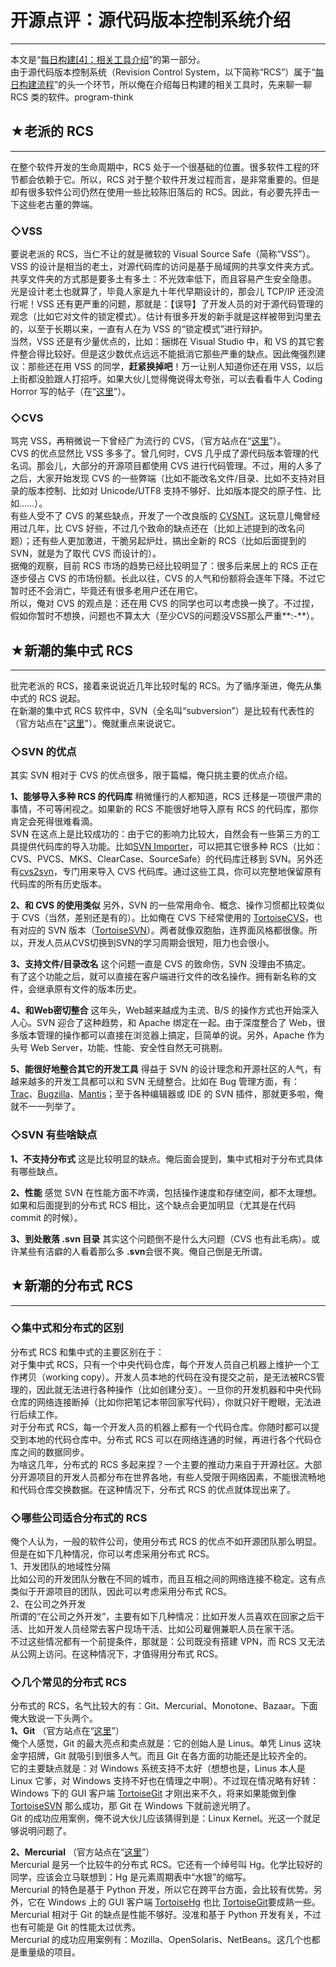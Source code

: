 # 开源点评：源代码版本控制系统介绍 

-----

 本文是“[每日构建[4]：相关工具介绍](https://program-think.blogspot.com/2009/06/daily-build-4-tools.html)”的第一部分。  
 由于源代码版本控制系统（Revision Control System，以下简称“RCS”）属于“[每日构建流程](https://program-think.blogspot.com/2009/02/daily-build-3-proces.html)”的头一个环节，所以俺在介绍每日构建的相关工具时，先来聊一聊 RCS 类的软件。program-think  
   
   
 ## ★老派的 RCS
--------

  
 在整个软件开发的生命周期中，RCS 处于一个很基础的位置。很多软件工程的环节都会依赖于它。所以，RCS 对于整个软件开发过程而言，是非常重要的。但是却有很多软件公司仍然在使用一些比较陈旧落后的 RCS。因此，有必要先抨击一下这些老古董的弊端。  
   
 ### ◇VSS

  
 要说老派的 RCS，当仁不让的就是微软的 Visual Source Safe（简称“VSS”）。VSS 的设计是相当的老土，对源代码库的访问是基于局域网的共享文件夹方式。共享文件夹的方式那是要多土有多土：不光效率低下，而且容易产生安全隐患。  
 光是设计老土也就算了，毕竟人家是九十年代早期设计的，那会儿 TCP/IP 还没流行呢！VSS 还有更严重的问题，那就是：【误导】了开发人员的对于源代码管理的观念（比如它对文件的锁定模式）。估计有很多开发的新手就是这样被带到沟里去的，以至于长期以来，一直有人在为 VSS 的“锁定模式”进行辩护。  
 当然，VSS 还是有少量优点的，比如：捆绑在 Visual Studio 中，和 VS 的其它套件整合得比较好。但是这少数优点远远不能抵消它那些严重的缺点。因此俺强烈建议：那些还在用 VSS 的同学，**赶紧换掉吧**！万一让别人知道你还在用 VSS，以后上街都没脸跟人打招呼。如果大伙儿觉得俺说得太夸张，可以去看看牛人 Coding Horror 写的帖子（在“[这里](http://www.codinghorror.com/blog/archives/000660.html)”）。  
   
 ### ◇CVS

  
 骂完 VSS，再稍微说一下曾经广为流行的 CVS，（官方站点在“[这里](http://www.nongnu.org/cvs)”）。  
 CVS 的优点显然比 VSS 多多了。曾几何时，CVS 几乎成了源代码版本管理的代名词。那会儿，大部分的开源项目都使用 CVS 进行代码管理。不过，用的人多了之后，大家开始发现 CVS 的一些弊端（比如不能改名文件/目录、比如不支持对目录的版本控制、比如对 Unicode/UTF8 支持不够好、比如版本提交的原子性、比如......）。  
 有些人受不了 CVS 的某些缺点，开发了一个改良版的 [CVSNT](http://cvsnt.org/)。这玩意儿俺曾经用过几年，比 CVS 好些，不过几个致命的缺点还在（比如上述提到的改名问题）；还有些人更加激进，干脆另起炉灶，搞出全新的 RCS（比如后面提到的 SVN，就是为了取代 CVS 而设计的）。  
 据俺的观察，目前 RCS 市场的趋势已经比较明显了：很多后来居上的 RCS 正在逐步侵占 CVS 的市场份额。长此以往，CVS 的人气和份额将会逐年下降。不过它暂时还不会消亡，毕竟还有很多老用户还在用它。  
 所以，俺对 CVS 的观点是：还在用 CVS 的同学也可以考虑换一换了。不过捏，假如你暂时不想换，问题也不算太大（至少CVS的问题没VSS那么严重**:-**）。  
   
 ## ★新潮的集中式 RCS
-----------

  
 批完老派的 RCS，接着来说说近几年比较时髦的 RCS。为了循序渐进，俺先从集中式的 RCS 说起。  
 在新潮的集中式 RCS 软件中，SVN（全名叫“subversion”）是比较有代表性的（官方站点在"[这里](http://subversion.tigris.org/)"）。俺就重点来说说它。  
   
 ### ◇SVN 的优点

  
 其实 SVN 相对于 CVS 的优点很多，限于篇幅，俺只挑主要的优点介绍。  
   
 **1、能够导入多种 RCS 的代码库** 
 稍微懂行的人都知道，RCS 迁移是一项很严肃的事情，不可等闲视之。如果新的 RCS 不能很好地导入原有 RCS 的代码库，那你肯定会死得很难看滴。  
 SVN 在这点上是比较成功的：由于它的影响力比较大，自然会有一些第三方的工具提供代码库的导入功能。比如[SVN Importer](http://www.subversionary.org/projects/svnimporter)，可以把其它很多种 RCS（比如：CVS、PVCS、MKS、ClearCase、SourceSafe）的代码库迁移到 SVN。另外还有[cvs2svn](http://cvs2svn.tigris.org/)，专门用来导入 CVS 代码库。通过这些工具，你可以完整地保留原有代码库的所有历史版本。  
   
 **2、和 CVS 的使用类似** 
 另外，SVN 的一些常用命令、概念、操作习惯都比较类似于 CVS（当然，差别还是有的）。比如俺在 CVS 下经常使用的 [TortoiseCVS](http://www.tortoisecvs.org/)，也有对应的 SVN 版本（[TortoiseSVN](http://tortoisesvn.tigris.org/)）。两者就像双胞胎，连界面风格都很像。所以，开发人员从CVS切换到SVN的学习周期会很短，阻力也会很小。  
   
 **3、支持文件/目录改名** 
 这个问题一直是 CVS 的致命伤，SVN 没理由不搞定。  
 有了这个功能之后，就可以直接在客户端进行文件的改名操作。拥有新名称的文件，会继承原有文件的版本历史。  
   
 **4、和Web密切整合** 
 这年头，Web越来越成为主流、B/S 的操作方式也开始深入人心。SVN 迎合了这种趋势，和 Apache 绑定在一起。由于深度整合了 Web，很多版本管理的操作都可以直接在浏览器上搞定，巨简单的说。另外，Apache 作为头号 Web Server，功能、性能、安全性自然无可挑剔。  
   
 **5、能很好地整合其它的开发工具** 
 得益于 SVN 的设计理念和开源社区的人气，有越来越多的开发工具都可以和 SVN 无缝整合。比如在 Bug 管理方面，有：[Trac](http://trac.edgewall.org/)、[Bugzilla](http://www.bugzilla.org/)、[Mantis](http://www.mantisbt.org/)；至于各种编辑器或 IDE 的 SVN 插件，那就更多啦，俺就不一一列举了。  
   
 ### ◇SVN 有些啥缺点

  
 **1、不支持分布式** 
 这是比较明显的缺点。俺后面会提到，集中式相对于分布式具体有哪些缺点。  
   
 **2、性能** 
 感觉 SVN 在性能方面不咋滴，包括操作速度和存储空间，都不太理想。如果和后面提到的分布式 RCS 相比，这个缺点会更加明显（尤其是在代码 commit 的时候）。  
   
 **3、到处散落 .svn 目录** 
 其实这个问题倒不是什么大问题（CVS 也有此毛病）。或许某些有洁癖的人看着那么多 **.svn**会很不爽。俺自己倒是无所谓。  
   
 ## ★新潮的分布式 RCS
-----------

  
 ### ◇集中式和分布式的区别

  
 分布式 RCS 和集中式的主要区别在于：  
 对于集中式 RCS，只有一个中央代码仓库，每个开发人员自己机器上维护一个工作拷贝（working copy）。开发人员本地的代码在没有提交之前，是无法被RCS管理的，因此就无法进行各种操作（比如创建分支）。一旦你的开发机器和中央代码仓库的网络连接断掉（比如你把笔记本带回家写代码），你就只好干瞪眼，无法进行后续工作。  
 对于分布式 RCS，每一个开发人员的机器上都有一个代码仓库。你随时都可以提交到本地的代码仓库中。分布式 RCS 可以在网络连通的时候，再进行各个代码仓库之间的数据同步。  
 为啥这几年，分布式的 RCS 多起来捏？一个主要的推动力来自于开源社区。大部分开源项目的开发人员都分布在世界各地，有些人受限于网络因素，不能很流畅地和代码仓库交换数据。在这种情况下，分布式 RCS 的优点就体现出来了。  
   
 ### ◇哪些公司适合分布式的 RCS

  
 俺个人认为，一般的软件公司，使用分布式 RCS 的优点不如开源团队那么明显。但是在如下几种情况，你可以考虑采用分布式 RCS。  
 1、开发团队的地域性分隔  
 比如公司的开发团队分散在不同的城市，而且互相之间的网络连接不稳定。这有点类似于开源项目的团队，因此可以考虑采用分布式 RCS。  
 2、在公司之外开发  
 所谓的“在公司之外开发”，主要有如下几种情况：比如开发人员喜欢在回家之后干活、比如开发人员经常去客户现场干活、比如公司雇佣兼职人员在家干活。  
 不过这些情况都有一个前提条件，那就是：公司既没有搭建 VPN，而 RCS 又无法从公网上访问。在这种情况下，才值得用分布式 RCS。  
   
 ### ◇几个常见的分布式 RCS

  
 分布式的 RCS，名气比较大的有：Git、Mercurial、Monotone、Bazaar。下面俺大致说一下头两个。  
 **1、Git** 
 （官方站点在“[这里](http://git-scm.com/)”）  
 俺个人感觉，Git 的最大亮点和卖点就是：它的创始人是 Linus。单凭 Linus 这块金字招牌，Git 就吸引到很多人气。而且 Git 在各方面的功能还是比较齐全的。  
 它的主要缺点就是：对 Windows 系统支持不太好（想想也是，Linus 本人是 Linux 它爹，对 Windows 支持不好也在情理之中啊）。不过现在情况略有好转：Windows 下的 GUI 客户端 [TortoiseGit](http://code.google.com/p/tortoisegit/) 才刚出来不久，将来如果能做到像 [TortoiseSVN](http://tortoisesvn.tigris.org/) 那么成功，那 Git 在 Windows 下就前途光明了。  
 Git 的成功应用案例，俺不说大伙儿应该猜得到是：Linux Kernel。光这一个就足够说明问题了。  
   
 **2、Mercurial** 
 （官方站点在“[这里](http://www.selenic.com/mercurial/)”）  
 Mercurial 是另一个比较牛的分布式 RCS。它还有一个绰号叫 Hg。化学比较好的同学，应该会立马联想到：Hg 是元素周期表中“水银”的缩写。  
 Mercurial 的特色是基于 Python 开发，所以它在跨平台方面，会比较有优势。另外，它在 Windows 上的 GUI 客户端 [TortoiseHg](http://tortoisehg.sourceforge.net/) 也比 [TortoiseGit](http://code.google.com/p/tortoisegit/)要成熟一些。  
 Mercurial 相对于 Git 的缺点是性能不够好。没准和基于 Python 开发有关，不过也有可能是 Git 的性能太过优秀。  
 Mercurial 的成功应用案例有：Mozilla、OpenSolaris、NetBeans。这几个也都是重量级的项目。 